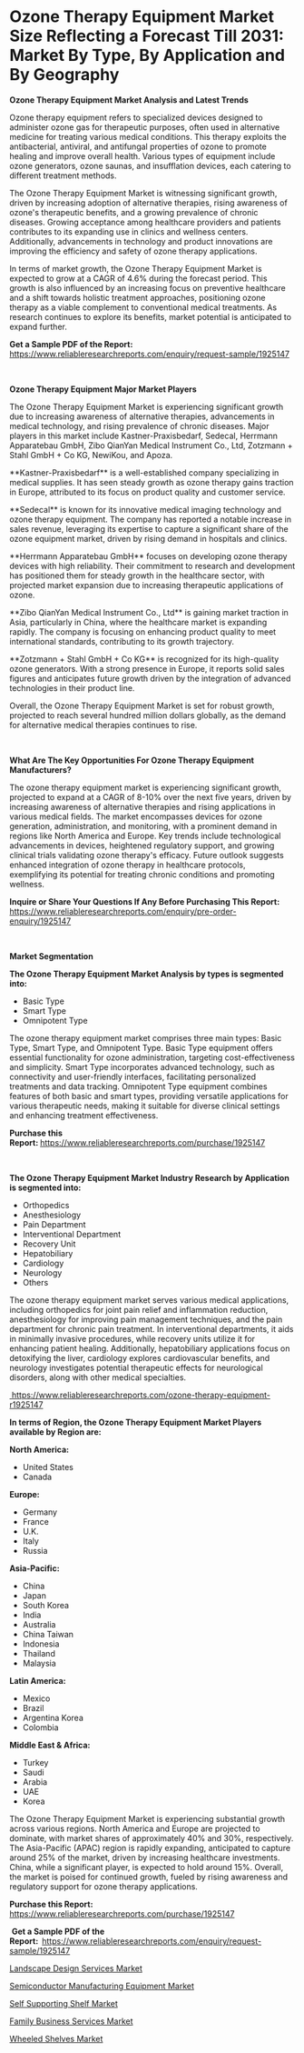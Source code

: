 <p><h1>Ozone Therapy Equipment Market Size Reflecting a Forecast Till 2031: Market By Type, By Application and By Geography</h1></p><p><strong>Ozone Therapy Equipment Market Analysis and Latest Trends</strong></p>
<p><p>Ozone therapy equipment refers to specialized devices designed to administer ozone gas for therapeutic purposes, often used in alternative medicine for treating various medical conditions. This therapy exploits the antibacterial, antiviral, and antifungal properties of ozone to promote healing and improve overall health. Various types of equipment include ozone generators, ozone saunas, and insufflation devices, each catering to different treatment methods.</p><p>The Ozone Therapy Equipment Market is witnessing significant growth, driven by increasing adoption of alternative therapies, rising awareness of ozone's therapeutic benefits, and a growing prevalence of chronic diseases. Growing acceptance among healthcare providers and patients contributes to its expanding use in clinics and wellness centers. Additionally, advancements in technology and product innovations are improving the efficiency and safety of ozone therapy applications.</p><p>In terms of market growth, the Ozone Therapy Equipment Market is expected to grow at a CAGR of 4.6% during the forecast period. This growth is also influenced by an increasing focus on preventive healthcare and a shift towards holistic treatment approaches, positioning ozone therapy as a viable complement to conventional medical treatments. As research continues to explore its benefits, market potential is anticipated to expand further.</p></p>
<p><strong>Get a Sample PDF of the Report:&nbsp;</strong> <a href="https://www.reliableresearchreports.com/enquiry/request-sample/1925147?utm_campaign=28&utm_medium=2&utm_source=Github&utm_content=ia&utm_term=24102024&utm_id=ozone-therapy-equipment">https://www.reliableresearchreports.com/enquiry/request-sample/1925147</a></p>
<p>&nbsp;</p>
<p><strong>Ozone Therapy Equipment Major Market Players</strong></p>
<p><p>The Ozone Therapy Equipment Market is experiencing significant growth due to increasing awareness of alternative therapies, advancements in medical technology, and rising prevalence of chronic diseases. Major players in this market include Kastner-Praxisbedarf, Sedecal, Herrmann Apparatebau GmbH, Zibo QianYan Medical Instrument Co., Ltd, Zotzmann + Stahl GmbH + Co KG, NewiKou, and Apoza.</p><p>**Kastner-Praxisbedarf** is a well-established company specializing in medical supplies. It has seen steady growth as ozone therapy gains traction in Europe, attributed to its focus on product quality and customer service.</p><p>**Sedecal** is known for its innovative medical imaging technology and ozone therapy equipment. The company has reported a notable increase in sales revenue, leveraging its expertise to capture a significant share of the ozone equipment market, driven by rising demand in hospitals and clinics.</p><p>**Herrmann Apparatebau GmbH** focuses on developing ozone therapy devices with high reliability. Their commitment to research and development has positioned them for steady growth in the healthcare sector, with projected market expansion due to increasing therapeutic applications of ozone.</p><p>**Zibo QianYan Medical Instrument Co., Ltd** is gaining market traction in Asia, particularly in China, where the healthcare market is expanding rapidly. The company is focusing on enhancing product quality to meet international standards, contributing to its growth trajectory.</p><p>**Zotzmann + Stahl GmbH + Co KG** is recognized for its high-quality ozone generators. With a strong presence in Europe, it reports solid sales figures and anticipates future growth driven by the integration of advanced technologies in their product line.</p><p>Overall, the Ozone Therapy Equipment Market is set for robust growth, projected to reach several hundred million dollars globally, as the demand for alternative medical therapies continues to rise.</p></p>
<p>&nbsp;</p>
<p><strong>What Are The Key Opportunities For Ozone Therapy Equipment Manufacturers?</strong></p>
<p><p>The ozone therapy equipment market is experiencing significant growth, projected to expand at a CAGR of 8-10% over the next five years, driven by increasing awareness of alternative therapies and rising applications in various medical fields. The market encompasses devices for ozone generation, administration, and monitoring, with a prominent demand in regions like North America and Europe. Key trends include technological advancements in devices, heightened regulatory support, and growing clinical trials validating ozone therapy's efficacy. Future outlook suggests enhanced integration of ozone therapy in healthcare protocols, exemplifying its potential for treating chronic conditions and promoting wellness.</p></p>
<p><strong>Inquire or Share Your Questions If Any Before Purchasing This Report:</strong> <a href="https://www.reliableresearchreports.com/enquiry/pre-order-enquiry/1925147?utm_campaign=28&utm_medium=2&utm_source=Github&utm_content=ia&utm_term=24102024&utm_id=ozone-therapy-equipment">https://www.reliableresearchreports.com/enquiry/pre-order-enquiry/1925147</a></p>
<p>&nbsp;</p>
<p><strong>Market Segmentation</strong></p>
<p><strong>The Ozone Therapy Equipment Market Analysis by types is segmented into:</strong></p>
<p><ul><li>Basic Type</li><li>Smart Type</li><li>Omnipotent Type</li></ul></p>
<p><p>The ozone therapy equipment market comprises three main types: Basic Type, Smart Type, and Omnipotent Type. Basic Type equipment offers essential functionality for ozone administration, targeting cost-effectiveness and simplicity. Smart Type incorporates advanced technology, such as connectivity and user-friendly interfaces, facilitating personalized treatments and data tracking. Omnipotent Type equipment combines features of both basic and smart types, providing versatile applications for various therapeutic needs, making it suitable for diverse clinical settings and enhancing treatment effectiveness.</p></p>
<p><strong>Purchase this Report:&nbsp;</strong><a href="https://www.reliableresearchreports.com/purchase/1925147?utm_campaign=28&utm_medium=2&utm_source=Github&utm_content=ia&utm_term=24102024&utm_id=ozone-therapy-equipment">https://www.reliableresearchreports.com/purchase/1925147</a></p>
<p>&nbsp;</p>
<p><strong>The Ozone Therapy Equipment Market Industry Research by Application is segmented into:</strong></p>
<p><ul><li>Orthopedics</li><li>Anesthesiology</li><li>Pain Department</li><li>Interventional Department</li><li>Recovery Unit</li><li>Hepatobiliary</li><li>Cardiology</li><li>Neurology</li><li>Others</li></ul></p>
<p><p>The ozone therapy equipment market serves various medical applications, including orthopedics for joint pain relief and inflammation reduction, anesthesiology for improving pain management techniques, and the pain department for chronic pain treatment. In interventional departments, it aids in minimally invasive procedures, while recovery units utilize it for enhancing patient healing. Additionally, hepatobiliary applications focus on detoxifying the liver, cardiology explores cardiovascular benefits, and neurology investigates potential therapeutic effects for neurological disorders, along with other medical specialties.</p></p>
<p><a href="https://www.reliableresearchreports.com/ozone-therapy-equipment-r1925147?utm_campaign=28&utm_medium=2&utm_source=Github&utm_content=ia&utm_term=24102024&utm_id=ozone-therapy-equipment">&nbsp;https://www.reliableresearchreports.com/ozone-therapy-equipment-r1925147</a></p>
<p><strong>In terms of Region, the Ozone Therapy Equipment Market Players available by Region are:</strong></p>
<p>
    <p> <strong> North America: </strong>
        <ul>
            <li>United States</li>
            <li>Canada</li>
        </ul>
        </p> 
    <p> <strong> Europe: </strong>
        <ul>
            <li>Germany</li>
            <li>France</li>
            <li>U.K.</li>
            <li>Italy</li>
            <li>Russia</li>
        </ul>
        </p> 
    <p> <strong> Asia-Pacific: </strong>
        <ul>
            <li>China</li>
            <li>Japan</li>
            <li>South Korea</li>
            <li>India</li>
            <li>Australia</li>
            <li>China Taiwan</li>
            <li>Indonesia</li>
            <li>Thailand</li>
            <li>Malaysia</li>
        </ul>
        </p> 
    <p> <strong> Latin America: </strong>
        <ul>
            <li>Mexico</li>
            <li>Brazil</li>
            <li>Argentina Korea</li>
            <li>Colombia</li>
        </ul>
        </p> 
    <p> <strong> Middle East & Africa: </strong>
        <ul>
            <li>Turkey</li>
            <li>Saudi</li>
            <li>Arabia</li>
            <li>UAE</li>
            <li>Korea</li>
        </ul>
    </p>
    </p>
<p><p>The Ozone Therapy Equipment Market is experiencing substantial growth across various regions. North America and Europe are projected to dominate, with market shares of approximately 40% and 30%, respectively. The Asia-Pacific (APAC) region is rapidly expanding, anticipated to capture around 25% of the market, driven by increasing healthcare investments. China, while a significant player, is expected to hold around 15%. Overall, the market is poised for continued growth, fueled by rising awareness and regulatory support for ozone therapy applications.</p></p>
<p><strong>Purchase this Report: </strong><a href="https://www.reliableresearchreports.com/purchase/1925147?utm_campaign=28&utm_medium=2&utm_source=Github&utm_content=ia&utm_term=24102024&utm_id=ozone-therapy-equipment">https://www.reliableresearchreports.com/purchase/1925147</a></p>
<p>&nbsp;<strong>Get a Sample PDF of the Report:&nbsp;&nbsp;</strong><a href="https://www.reliableresearchreports.com/enquiry/request-sample/1925147?utm_campaign=28&utm_medium=2&utm_source=Github&utm_content=ia&utm_term=24102024&utm_id=ozone-therapy-equipment">https://www.reliableresearchreports.com/enquiry/request-sample/1925147</a></p>
<p><strong></strong></p>
<p><p><a href="https://www.linkedin.com/pulse/landscape-design-services-market-share-analysis-growth-trends-eo7tc?utm_campaign=28&utm_medium=2&utm_source=Github&utm_content=ia&utm_term=24102024&utm_id=ozone-therapy-equipment">Landscape Design Services Market</a></p><p><a href="https://issuu.com/reportprime-2/docs/semiconductor-manufacturing-equipme_c0bfb7996787b2?utm_campaign=28&utm_medium=2&utm_source=Github&utm_content=ia&utm_term=24102024&utm_id=ozone-therapy-equipment">Semiconductor Manufacturing Equipment Market</a></p><p><a href="https://github.com/florjvdva/Market-Research-Report-List-1/blob/main/self-supporting-shelf-market.md?utm_campaign=28&utm_medium=2&utm_source=Github&utm_content=ia&utm_term=24102024&utm_id=ozone-therapy-equipment">Self Supporting Shelf Market</a></p><p><a href="https://www.linkedin.com/pulse/family-business-services-market-transformation-comparative-zpx7c?utm_campaign=28&utm_medium=2&utm_source=Github&utm_content=ia&utm_term=24102024&utm_id=ozone-therapy-equipment">Family Business Services Market</a></p><p><a href="https://github.com/LoretaDushku585/Market-Research-Report-List-1/blob/main/wheeled-shelves-market.md?utm_campaign=28&utm_medium=2&utm_source=Github&utm_content=ia&utm_term=24102024&utm_id=ozone-therapy-equipment">Wheeled Shelves Market</a></p></p>